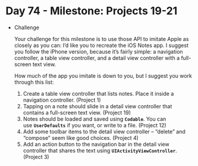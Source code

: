 # Day 74 - Milestone: Projects 19-21

- Challenge

    Your challenge for this milestone is to use those API to imitate Apple as closely as you can: I’d like you to recreate the iOS Notes app. I suggest you follow the iPhone version, because it’s fairly simple: a navigation controller, a table view controller, and a detail view controller with a full-screen text view.

    How much of the app you imitate is down to you, but I suggest you work through this list:

    1. Create a table view controller that lists notes. Place it inside a navigation controller. (Project 1)
    2. Tapping on a note should slide in a detail view controller that contains a full-screen text view. (Project 19)
    3. Notes should be loaded and saved using **`Codable`**. You can use **`UserDefaults`** if you want, or write to a file. (Project 12)
    4. Add some toolbar items to the detail view controller – “delete” and “compose” seem like good choices. (Project 4)
    5. Add an action button to the navigation bar in the detail view controller that shares the text using **`UIActivityViewController`**. (Project 3)
